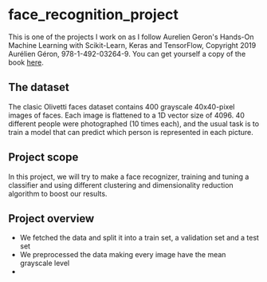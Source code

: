 # face_recognition_project

This is one of the projects I work on as I follow Aurelien Geron's Hands-On Machine Learning with Scikit-Learn, Keras and TensorFlow, Copyright 2019 Aurélien Géron, 978-1-492-03264-9. You can get yourself a copy of the book [here](https://www.amazon.com/Hands-Machine-Learning-Scikit-Learn-TensorFlow/dp/1491962291).

## The dataset

The clasic Olivetti faces dataset contains 400 grayscale 40x40-pixel images of faces. Each image is flattened to a 1D vector size of 4096. 40 different people were photographed (10 times each), and the usual task is to train a model that can predict which person is represented in each picture.


## Project scope

In this project, we will try to make a face recognizer, training and tuning a classifier and using different clustering and dimensionality reduction algorithm to boost our results.

## Project overview 

* We fetched the data and split it into a train set, a validation set and a test set
* We preprocessed the data making every image have the mean grayscale level
* 
